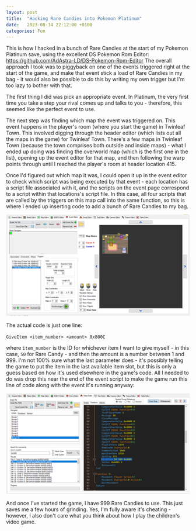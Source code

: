 ```yaml
---
layout: post
title:  "Hacking Rare Candies into Pokemon Platinum"
date:   2023-08-14 22:12:00 +0100
categories: Fun
---
```


This is how I hacked in a bunch of Rare Candies at the start of my Pokemon Platinum save, using the excellent DS Pokemon Rom Editor: https://github.com/AdAstra-LD/DS-Pokemon-Rom-Editor
The overall approach I took was to piggyback on one of the events triggered right at the start of the game, and make that event stick a load of Rare Candies in my bag - it would also be possible to do this by writing my own trigger but I'm too lazy to bother with that.

The first thing I did was pick an appropriate event. In Platinum, the very first time you take a step your rival comes up and talks to you - therefore, this seemed like the perfect event to use. 

The next step was finding which map the event was triggered on. This event happens in the player's room (where you start the game) in Twinleaf Town. This involved digging through the header editor (which lists out all the maps in the game) for Twinleaf Town. There's a few maps in Twinleaf Town (because the town comprises both outside and inside maps) - what I ended up doing was finding the overworld map (which is the first one in the list), opening up the event editor for that map, and then following the warp points through until I reached the player's room at header location 415.

Once I'd figured out which map it was, I could open it up in the event editor to check which script was being executed by that event - each location has a script file associated with it, and the scripts on the event page correspond to a script within that locations's script file. In this case, all four scripts that are called by the triggers on this map call into the same function, so this is where I ended up inserting code to add a bunch of Rare Candies to my bag.

![Events in the player's room](/assets/images/PokemonPlatPlayersRoomEvents.PNG)

The actual code is just one line: 

`GiveItem <item_number> <amount> 0x800C`

where  `item_number` is the ID for whichever item I want to give myself - in this case, `50` for Rare Candy - and then the amount is a number between 1 and 999. I'm not 100% sure what the last parameter does - it's possibly telling the game to put the item in the last available item slot, but this is only a guess based on how it's used elsewhere in the game's code. All I needed to do was drop this near the end of the event script to make the game run this line of code along with the event it's running anyway:

![Rare Candy script in the script editor](/assets/images/PokemonPlatRareCandyScript.PNG)


And once I've started the game, I have 999 Rare Candies to use. This just saves me a few hours of grinding. Yes, I'm fully aware it's cheating - however, I also don't care what you think about how I play the children's video game.

